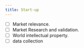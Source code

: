 ```yaml
---
title: Start-up 
---
```


- [ ] Market relevance.
- [ ] Market Research and validation.
- [ ] World intellectual property.
- [ ] data collection 